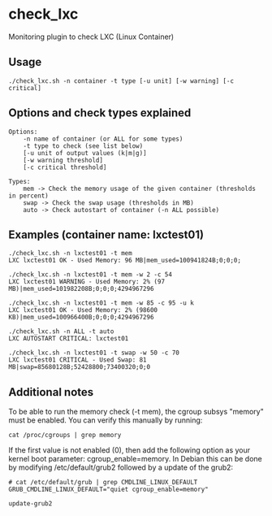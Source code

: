 check_lxc
=========

Monitoring plugin to check LXC (Linux Container) 


Usage
-----
    ./check_lxc.sh -n container -t type [-u unit] [-w warning] [-c critical]
    
Options and check types explained
---------------------------------
    Options:
        -n name of container (or ALL for some types)
        -t type to check (see list below)
        [-u unit of output values (k|m|g)]
        [-w warning threshold]
        [-c critical threshold]
        
    Types:
        mem -> Check the memory usage of the given container (thresholds in percent)
        swap -> Check the swap usage (thresholds in MB)
        auto -> Check autostart of container (-n ALL possible)



Examples (container name: lxctest01)
------------------------------------
    ./check_lxc.sh -n lxctest01 -t mem 
    LXC lxctest01 OK - Used Memory: 96 MB|mem_used=100941824B;0;0;0;

    ./check_lxc.sh -n lxctest01 -t mem -w 2 -c 54 
    LXC lxctest01 WARNING - Used Memory: 2% (97 MB)|mem_used=101982208B;0;0;0;4294967296
    
    ./check_lxc.sh -n lxctest01 -t mem -w 85 -c 95 -u k
    LXC lxctest01 OK - Used Memory: 2% (98600 KB)|mem_used=100966400B;0;0;0;4294967296
    
    ./check_lxc.sh -n ALL -t auto 
    LXC AUTOSTART CRITICAL: lxctest01

    ./check_lxc.sh -n lxctest01 -t swap -w 50 -c 70
    LXC lxctest01 CRITICAL - Used Swap: 81 MB|swap=85680128B;52428800;73400320;0;0
 

Additional notes
------------------------------------
To be able to run the memory check (-t mem), the cgroup subsys "memory" must be enabled. You can verify this manually by running:

    cat /proc/cgroups | grep memory
    
If the first value is not enabled (0), then add the following option as your kernel boot parameter: cgroup_enable=memory. In Debian this can be done by modifying /etc/default/grub2 followed by a update of the grub2:

    # cat /etc/default/grub | grep CMDLINE_LINUX_DEFAULT
    GRUB_CMDLINE_LINUX_DEFAULT="quiet cgroup_enable=memory"
    
    update-grub2
